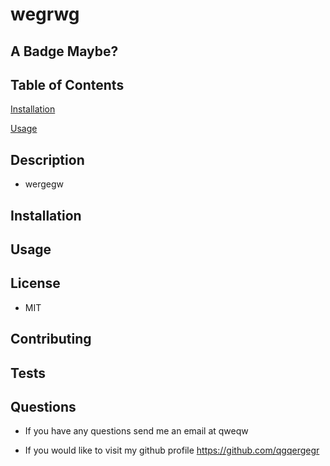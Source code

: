  # wegrwg

 ## A Badge Maybe?

 ## Table of Contents

 [Installation](#installation)
 
 [Usage](#usage)

 ## Description

 * wergegw


## <a id="installation"></a>Installation

## <a id="usage"></a>Usage

## License

* MIT

## Contributing

## Tests

## Questions

* If you have any questions send me an email at qweqw

* If you would like to visit my github profile https://github.com/qgqergegr
